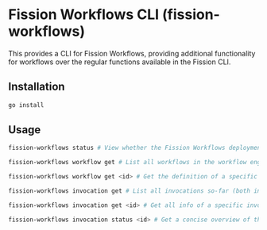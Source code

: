 # Fission Workflows CLI (fission-workflows)

This provides a CLI for Fission Workflows, providing additional functionality for workflows over the regular functions 
available in the Fission CLI.

## Installation
```bash
go install
``` 

## Usage
```bash
fission-workflows status # View whether the Fission Workflows deployment can be reached.

fission-workflows workflow get # List all workflows in the workflow engine.

fission-workflows workflow get <id> # Get the definition of a specific workflow

fission-workflows invocation get # List all invocations so-far (both in-progress and finished)

fission-workflows invocation get <id> # Get all info of a specific invocation

fission-workflows invocation status <id> # Get a concise overview of the progress of an invocation 
```
